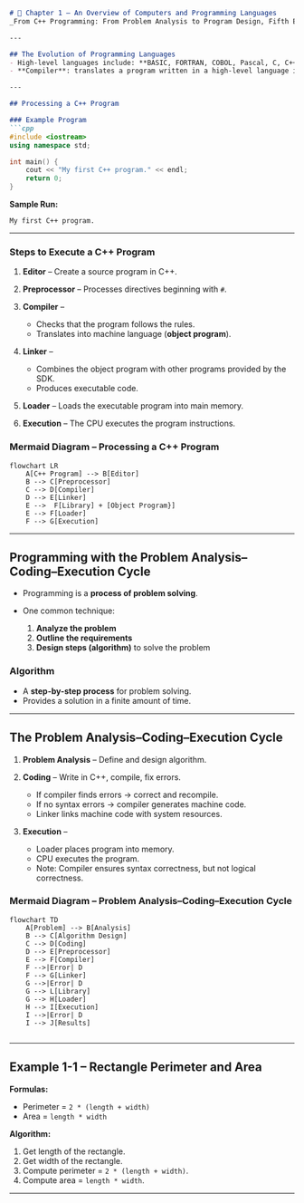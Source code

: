 
````markdown
# 📘 Chapter 1 – An Overview of Computers and Programming Languages  
_From C++ Programming: From Problem Analysis to Program Design, Fifth Edition_

---

## The Evolution of Programming Languages
- High-level languages include: **BASIC, FORTRAN, COBOL, Pascal, C, C++, C#, Java**.  
- **Compiler**: translates a program written in a high-level language into machine language.  

---

## Processing a C++ Program

### Example Program
```cpp
#include <iostream>
using namespace std;

int main() {
    cout << "My first C++ program." << endl;
    return 0;
}
````

**Sample Run:**

```
My first C++ program.
```

---

### Steps to Execute a C++ Program

1. **Editor** – Create a source program in C++.
2. **Preprocessor** – Processes directives beginning with `#`.
3. **Compiler** –

   * Checks that the program follows the rules.
   * Translates into machine language (**object program**).
4. **Linker** –

   * Combines the object program with other programs provided by the SDK.
   * Produces executable code.
5. **Loader** – Loads the executable program into main memory.
6. **Execution** – The CPU executes the program instructions.

### Mermaid Diagram – Processing a C++ Program

```mermaid
flowchart LR
    A[C++ Program] --> B[Editor]
    B --> C[Preprocessor]
    C --> D[Compiler]
    D --> E[Linker]
    E -->  F[Library] + [Object Program}]
    E --> F[Loader]
    F --> G[Execution]
```

---

## Programming with the Problem Analysis–Coding–Execution Cycle

* Programming is a **process of problem solving**.
* One common technique:

  1. **Analyze the problem**
  2. **Outline the requirements**
  3. **Design steps (algorithm)** to solve the problem

### Algorithm

* A **step-by-step process** for problem solving.
* Provides a solution in a finite amount of time.

---

## The Problem Analysis–Coding–Execution Cycle

1. **Problem Analysis** – Define and design algorithm.
2. **Coding** – Write in C++, compile, fix errors.

   * If compiler finds errors → correct and recompile.
   * If no syntax errors → compiler generates machine code.
   * Linker links machine code with system resources.
3. **Execution** –

   * Loader places program into memory.
   * CPU executes the program.
   * Note: Compiler ensures syntax correctness, but not logical correctness.

### Mermaid Diagram – Problem Analysis–Coding–Execution Cycle

```mermaid
flowchart TD
    A[Problem] --> B[Analysis]
    B --> C[Algorithm Design]
    C --> D[Coding]
    D --> E[Preprocessor]
    E --> F[Compiler]
    F -->|Error| D
    F --> G[Linker]
    G -->|Error| D
    G --> L[Library]
    G --> H[Loader]
    H --> I[Execution]
    I -->|Error| D
    I --> J[Results]


```

---

## Example 1-1 – Rectangle Perimeter and Area

**Formulas:**

* Perimeter = `2 * (length + width)`
* Area = `length * width`

**Algorithm:**

1. Get length of the rectangle.
2. Get width of the rectangle.
3. Compute perimeter = `2 * (length + width)`.
4. Compute area = `length * width`.

---

```


```
